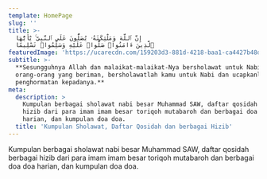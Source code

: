 ```yaml
---
template: HomePage
slug: ''
title: >-
  إِنَّ ٱللَّهَ وَمَلَٰٓئِكَتَهُۥ يُصَلُّونَ عَلَى ٱلنَّبِىِّ ۚ يَٰٓأَيُّهَا
  ٱلَّذِينَ ءَامَنُوا۟ صَلُّوا۟ عَلَيْهِ وَسَلِّمُوا۟ تَسْلِيمًا 
featuredImage: 'https://ucarecdn.com/159203d3-881d-4218-baa1-ca4427b48d0d/'
subtitle: >-
  **Sesungguhnya Allah dan malaikat-malaikat-Nya bersholawat untuk Nabi. Hai
  orang-orang yang beriman, bersholawatlah kamu untuk Nabi dan ucapkanlah salam
  penghormatan kepadanya.**
meta:
  description: >
    Kumpulan berbagai sholawat nabi besar Muhammad SAW, daftar qosidah berbagai
    hizib dari para imam imam besar toriqoh mutabaroh dan berbagai doa doa
    harian, dan kumpulan doa doa.
  title: 'Kumpulan Sholawat, Daftar Qosidah dan berbagai Hizib'
---
```

Kumpulan berbagai sholawat nabi besar Muhammad SAW, daftar qosidah berbagai hizib dari para imam imam besar toriqoh mutabaroh dan berbagai doa doa harian, dan kumpulan doa doa.
